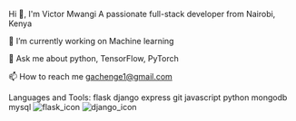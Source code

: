 Hi 👋, I'm Victor Mwangi
A passionate full-stack developer from Nairobi, Kenya


🌱 I’m currently working on Machine learning

💬 Ask me about python, TensorFlow, PyTorch

📫 How to reach me gachenge1@gmail.com


Languages and Tools:
flask django express git javascript python mongodb mysql
![flask_icon](https://github.com/Gachenge/Gachenge/assets/87126055/60d782a8-091c-485f-b3fe-4036b680845d)
![django_icon](https://github.com/Gachenge/Gachenge/assets/87126055/281cccd8-db97-47c7-8d5a-3077239b738e)
